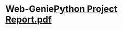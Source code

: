 # Web-Genie[Python Project Report.pdf](https://github.com/gladys-gince/Web-Genie/files/10891554/Python.Project.Report.pdf)
